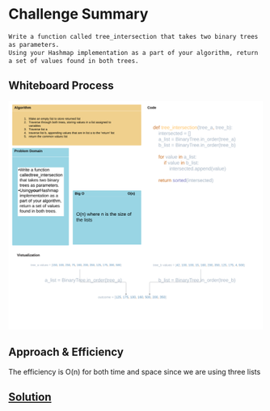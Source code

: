 # Challenge Summary

    Write a function called tree_intersection that takes two binary trees as parameters.
    Using your Hashmap implementation as a part of your algorithm, return a set of values found in both trees.

## Whiteboard Process

<img alt="white board image" src="Blank diagram.png">

## Approach & Efficiency
The efficiency is O(n) for both time and space since we are using three lists

## [Solution](/python/code_challenges/tree_intersection.py)

